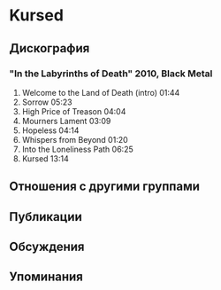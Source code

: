 # Kursed



## Дискография

### "In the Labyrinths of Death" 2010, Black Metal

1.	 Welcome to the Land of Death (intro)	01:44	 
2.	 Sorrow	05:23	 
3.	 High Price of Treason	04:04	 
4.	 Mourners Lament	03:09	 
5.	 Hopeless	04:14	 
6.	 Whispers from Beyond	01:20	 
7.	 Into the Loneliness Path	06:25	 
8.	 Kursed	13:14


## Отношения с другими группами


## Публикации


## Обсуждения


## Упоминания

